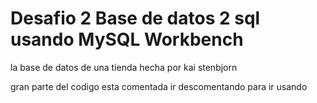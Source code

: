 # Desafio 2 Base de datos 2 sql usando MySQL Workbench

la base de datos de una tienda hecha por kai stenbjorn

gran parte del codigo esta comentada ir descomentando para ir usando